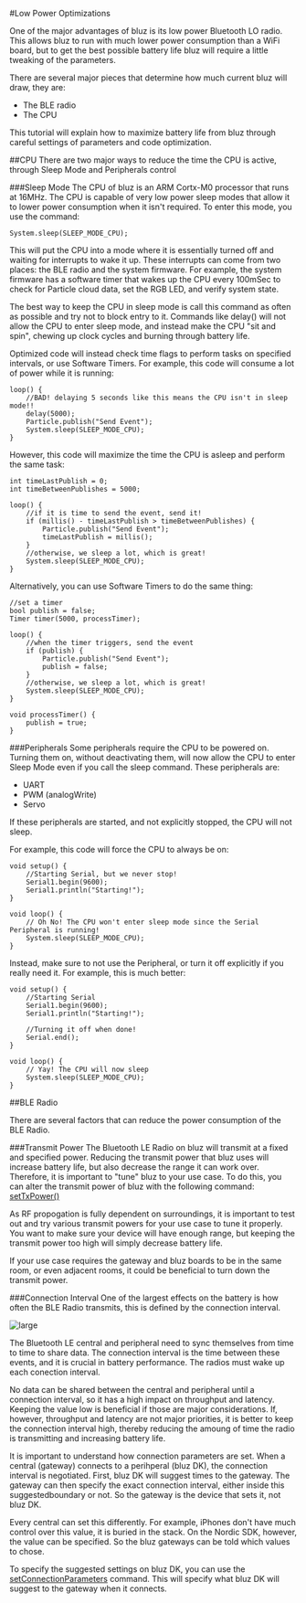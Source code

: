 #Low Power Optimizations

One of the major advantages of bluz is its low power Bluetooth LO radio. This allows bluz to run with much lower power consumption than
a WiFi board, but to get the best possible battery life bluz will require a little tweaking of the parameters.

There are several major pieces that determine how much current bluz will draw, they are:

- The BLE radio
- The CPU

This tutorial will explain how to maximize battery life from bluz through careful settings of parameters and code optimization.

##CPU
There are two major ways to reduce the time the CPU is active, through Sleep Mode and Peripherals control

###Sleep Mode
The CPU of bluz is an ARM Cortx-M0 processor that runs at 16MHz. The CPU is capable of very low power sleep modes that allow it to
lower power consumption when it isn't required. To enter this mode, you use the command:

```
System.sleep(SLEEP_MODE_CPU);
```

This will put the CPU into a mode where it is essentially turned off and waiting for interrupts to wake it up. These interrupts can come from
two places: the BLE radio and the system firmware. For example, the system firmware has a software timer that wakes up the CPU every 100mSec
to check for Particle cloud data, set the RGB LED, and verify system state.

The best way to keep the CPU in sleep mode is call this command as often as possible and try not to block entry to it. Commands like delay()
will not allow the CPU to enter sleep mode, and instead make the CPU "sit and spin", chewing up clock cycles and burning through battery life.

Optimized code will instead check time flags to perform tasks on specified intervals, or use Software Timers. For example, this code will consume
a lot of power while it is running:

```
loop() {
    //BAD! delaying 5 seconds like this means the CPU isn't in sleep mode!!
    delay(5000);
    Particle.publish("Send Event");
    System.sleep(SLEEP_MODE_CPU);
}

```

However, this code will maximize the time the CPU is asleep and perform the same task:

```
int timeLastPublish = 0;
int timeBetweenPublishes = 5000;

loop() {
    //if it is time to send the event, send it!
    if (millis() - timeLastPublish > timeBetweenPublishes) {
        Particle.publish("Send Event");
        timeLastPublish = millis();
    }
    //otherwise, we sleep a lot, which is great!
    System.sleep(SLEEP_MODE_CPU);
}

```

Alternatively, you can use Software Timers to do the same thing:

```
//set a timer
bool publish = false;
Timer timer(5000, processTimer);

loop() {
    //when the timer triggers, send the event
    if (publish) {
        Particle.publish("Send Event");
        publish = false;
    }
    //otherwise, we sleep a lot, which is great!
    System.sleep(SLEEP_MODE_CPU);
}

void processTimer() {
    publish = true;
}

```

###Peripherals
Some peripherals require the CPU to be powered on. Turning them on, without deactivating them, will now allow the CPU to enter Sleep Mode even
if you call the sleep command. These peripherals are:

- UART
- PWM (analogWrite)
- Servo

If these peripherals are started, and not explicitly stopped, the CPU will not sleep.

For example, this code will force the CPU to always be on:

```
void setup() {
    //Starting Serial, but we never stop!
    Serial1.begin(9600);
    Serial1.println("Starting!");
}

void loop() {
    // Oh No! The CPU won't enter sleep mode since the Serial Peripheral is running!
    System.sleep(SLEEP_MODE_CPU);
}

```

Instead, make sure to not use the Peripheral, or turn it off explicitly if you really need it. For example, this is much better:

```
void setup() {
    //Starting Serial
    Serial1.begin(9600);
    Serial1.println("Starting!");

    //Turning it off when done!
    Serial.end();
}

void loop() {
    // Yay! The CPU will now sleep
    System.sleep(SLEEP_MODE_CPU);
}

```

##BLE Radio

There are several factors that can reduce the power consumption of the BLE Radio.

###Transmit Power
The Bluetooth LE Radio on bluz will transmit at a fixed and specified power. Reducing the transmit power that bluz uses will increase battery life,
but also decrease the range it can work over. Therefore, it is important to "tune" bluz to your use case. To do this, you can alter
the transmit power of bluz with the following command: [setTxPower()](../reference/ble.md#settxpower)

As RF propogation is fully dependent on surroundings, it is important to test out and try various transmit powers for your use case to tune it
properly. You want to make sure your device will have enough range, but keeping the transmit power too high will simply decrease battery life.

If your use case requires the gateway and bluz boards to be in the same room, or even adjacent rooms, it could be beneficial to turn down
the transmit power.

###Connection Interval
One of the largest effects on the battery is how often the BLE Radio transmits, this is defined by the connection interval.

![large](/img/connection_interval.png)

The Bluetooth LE central and peripheral need to sync themselves from time to time to share data. The connection interval is the time between these
  events, and it is crucial in battery performance. The radios must wake up each conection interval.

No data can be shared between the central and peripheral until a connection interval, so it has a high impact on throughput and latency. Keeping
the value low is beneficial if those are major considerations. If, however, throughput and latency are not major priorities, it is better to
keep the connection interval high, thereby reducing the amoung of time the radio is transmitting and increasing battery life.

It is important to understand how connection parameters are set. When a central (gateway) connects to a perihperal (bluz DK), the connection
interval is negotiated. First, bluz DK will suggest times to the gateway. The gateway can then specify the exact connection interval, either inside
this suggestedboundary or not. So the gateway is the device that sets it, not bluz DK.

Every central can set this differently. For example, iPhones don't have much control over this value, it is buried in the stack. On the Nordic
SDK, however, the value can be specified. So the bluz gateways can be told which values to chose.

To specify the suggested settings on bluz DK, you can use the [setConnectionParameters](../reference/ble.md#setconnectionparametersminimum-maximum)
command. This will specify what bluz DK will suggest to the gateway when it connects.





